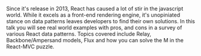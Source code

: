 Since it's release in 2013, React has caused a lot of stir in the javascript world. While it excels as a front-end rendering engine, it's unopiniated stance on data patterns leaves developers to find their own solutions. In this talk you will see real world examples with pros, and cons in a survey of various React data patterns. Topics covered include Relay, Backbone/Ampersand models, Flux and how you can solve the M in the React-MVC puzzle.
